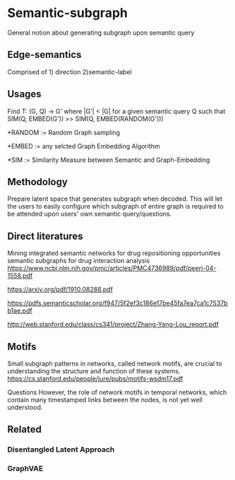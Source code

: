 # Semantic-subgraph
General notion about generating subgraph upon semantic query

## Edge-semantics
Comprised of 1) direction 2)semantic-label

## Usages
Find T: (G, Q) -> G' where |G'| < |G| for a given semantic query Q such that SIM(Q, EMBED(G')) >> SIM(Q, EMBED(RANDOM(G')))

*RANDOM := Random Graph sampling 

*EMBED := any selcted Graph Embedding Algorithm

*SIM := Similarity Measure between Semantic and Graph-Embedding

## Methodology
Prepare latent space that generates subgraph when decoded. This will let the users to easily configure which subgraph of entire graph is required to be attended upon users' own semantic query/questions.

## Direct literatures
Mining integrated semantic networks for drug repositioning opportunities
semantic subgraphs for drug interaction analysis
https://www.ncbi.nlm.nih.gov/pmc/articles/PMC4736989/pdf/peerj-04-1558.pdf

https://arxiv.org/pdf/1910.08288.pdf

https://pdfs.semanticscholar.org/f947/5f2ef3c186e17be45fa7ea7ca1c7537bb1ae.pdf

http://web.stanford.edu/class/cs341/project/Zhang-Yang-Lou_report.pdf

## Motifs
Small subgraph patterns in
networks, called network motifs, are crucial to understanding the
structure and function of these systems.
https://cs.stanford.edu/people/jure/pubs/motifs-wsdm17.pdf

Questions
However, the role of
network motifs in temporal networks, which contain many timestamped links between the nodes, is not yet well understood.

## Related
### Disentangled Latent Approach
### GraphVAE

